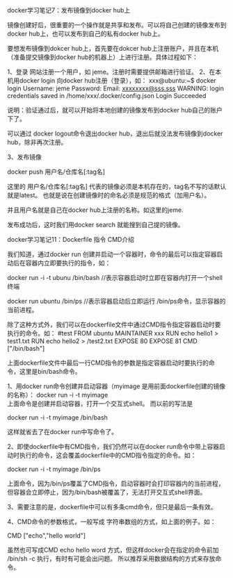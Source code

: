 docker学习笔记7：发布镜像到docker hub上

镜像创建好后，很重要的一个操作就是共享和发布。可以将自己创建的镜像发布到docker hub上，也可以发布到自己的私有docker hub上。

要想发布镜像到dokcer hub上，首先要在dokcer hub上注册账户，并且在本机（准备提交镜像到docker hub的机器上）上进行注册。具体过程如下：

1、登录 网站注册一个用户，如 jeme。注册时需要提供邮箱进行验证。
2、在本机用docker login 向docker hub注册（登录），如：
xxx@ubuntu:~$ docker login
Username: jeme
Password:
Email: xxxxxxxx@sss.sss
WARNING: login credentials saved in /home/xxx/.docker/config.json
Login Succeeded

说明：验证通过后，就可以开始将本地创建的镜像发布到docker hub自己的账户下了。

可以通过 docker logout命令退出docker hub，退出后就没法发布镜像到docker hub，除非再次注册。

3、发布镜像

docker push 用户名/仓库名[:tag名]

这里的 用户名/仓库名[:tag名]  代表的镜像必须是本机存在的，tag名不写的话默认就是latest。 也就是说在创建镜像时的命名必须是规范的格式（加用户名）。

并且用户名就是自己在docker hub上注册的名称。如这里的jeme.

发布成功后，这时我们用docker search 就能搜到自己提的镜像。 

docker学习笔记11：Dockerfile 指令 CMD介绍

我们知道，通过docker run 创建并启动一个容器时，命令的最后可以指定容器启动后在容器内立即要执行的指令，如：

docker run -i -t ubunu /bin/bash   //表示容器启动时立即在容器内打开一个shell终端

docker run ubuntu /bin/ps    //表示容器启动后立即运行 /bin/ps命令，显示容器的当前进程。

除了这种方式外，我们可以在dockerfile文件中通过CMD指令指定容器启动时要执行的命令。如：
#test
FROM ubuntu
MAINTAINER xxx
RUN echo hello1 > test1.txt
RUN echo hello2 > /test2.txt
EXPOSE 80
EXPOSE 81
CMD ["/bin/bash"]

上面dockerfile文件中最后一行CMD指令的参数是指定容器启动时要执行的命令，这里是bin/bash命令。

1、用docker run命令创建并启动容器（myimage  是用前面dockerfile创建的镜像的名称）：
docker run -i -t myimage  
上面命令是创建并启动容器，打开一个交互式shell。 而以前的写法是

docker run -i -t myimage  /bin/bash

这样就省去了在docker run中写命令了。

2、即使dockerfile中有CMD指令，我们仍然可以在docker run命令中带上容器启动时执行的命令，这会覆盖dockerfile中的CMD指令指定的命令。如：

docker run -i -t myimage /bin/ps

上面命令，因为/bin/ps覆盖了CMD指令，启动容器时会打印容器内的当前进程，但容器会立即停止，因为/bin/bash被覆盖了，无法打开交互式shell界面。

3、需要注意的是，dockerfile中可以有多条cmd命令，但只是最后一条有效。

4、CMD命令的参数格式，一般写成 字符串数组的方式，如上面的例子。如：

CMD  ["echo","hello world"]

虽然也可写成CMD echo hello word 方式，但这样docker会在指定的命令前加  /bin/sh -c 执行，有时有可能会出问题。 所以推荐采用数据结构的方式来存放命令。